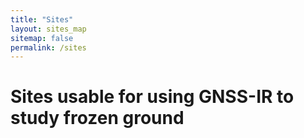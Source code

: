 ```yaml
---
title: "Sites"
layout: sites_map
sitemap: false
permalink: /sites
---
```


# Sites usable for using GNSS-IR to study frozen ground

<script
  src="https://maps.googleapis.com/maps/api/js?key=AIzaSyD10Fid-ovVypHgfvy9OqRDNz65arl-lP8&callback=initMap&libraries=&v=weekly"
  defer
></script>

<style type="text/css">
  /* Set the size of the div element that contains the map */
  #map {
    height: 400px;
    /* The height is 400 pixels */
    width: 100%;
    /* The width is the width of the web page */
  }
</style>

<script>
  // Initialize and add the map
  function initMap() {
    // The location of Uluru
    const uluru = { lat: -25.344, lng: 131.036 };
    // The map, centered at Uluru
    const map = new google.maps.Map(document.getElementById("map"), {
      zoom: 4,
      center: uluru,
    });
    // The marker, positioned at Uluru
    const marker = new google.maps.Marker({
      position: uluru,
      map: map,
    });
  }
</script> 